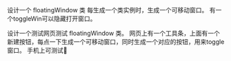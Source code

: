 
设计一个 floatingWindow 类
每生成一个类实例时，生成一个可移动窗口。
有一个toggleWin可以隐藏打开窗口。

设计一个测试网页测试 floatingWindow 类。
网页上有一个工具条，上面有一个新建按钮，每点一下生成一个可移动窗口，同时生成一个对应的按钮，用来toggle窗口。
手机上可测试